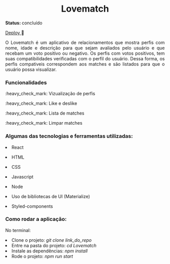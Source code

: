 <h1 align="center"> Lovematch </h1>
<p><b>Status: </b>concluído </p>

<a href="http://boring-scarf.surge.sh/"> Deploy </a> :gift_heart:
<p align="justify"> O Lovematch é um aplicativo de relacionamentos que mostra perfis com nome, idade e descrição para que sejam avaliados pelo usuário e que recebam um voto positivo ou negativo. Os perfis com votos positivos, tem suas compatibilidades verificadas com o perfil do usuário. Dessa forma, os perfis compativeis correspondem aos matches e são listados para que o usuário possa visualizar.</p>

<h3>Funcionalidades</h3>
<p>:heavy_check_mark: Vizualização de perfis </p>
<p>:heavy_check_mark: Like e deslike </p>
<p>:heavy_check_mark: Lista de matches</p>
<p>:heavy_check_mark: Limpar matches</p>

<h3>Algumas das tecnologias e ferramentas utilizadas: </h3>
<li> React </p>
<li> HTML</p>
<li> CSS</p>
<li> Javascript</p>
<li> Node</p>
<li> Uso de bibliotecas de UI (Materialize)</p>
<li> Styled-components</p>

<h3>Como rodar a aplicação: </h3>
<p>No terminal: </p>
<li> Clone o projeto: <i>git clone link_do_repo</i></li>
<li> Entre na pasta do projeto: <i>cd Lovematch</i></li>
<li> Instale as dependências: <i>npm install</i></li>
<li> Rode o projeto: <i>npm run start</i></li>



